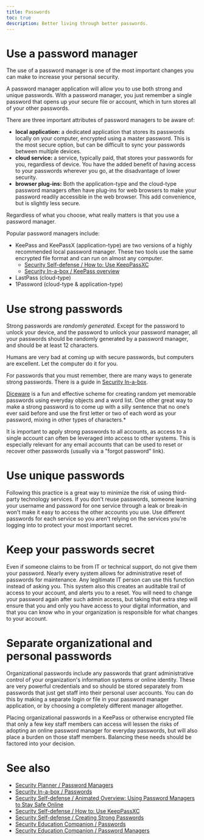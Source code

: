 ```yaml
---
title: Passwords
toc: true
description: Better living through better passwords.
---
```



# Use a password manager

The use of a password manager is one of the most important changes you can make to increase your personal security.

A password manager application will allow you to use both strong and unique passwords. With a password manager, you just remember a single password that opens up your secure file or account, which in turn stores all of your other passwords.

There are three important attributes of password managers to be aware of:

* **local application:** a dedicated application that stores its passwords locally on your computer, encrypted using a master password. This is the most secure option, but can be difficult to sync your passwords between multiple devices.
* **cloud service:** a service, typically paid, that stores your passwords for you, regardless of device. You have the added benefit of having access to your passwords wherever you go, at the disadvantage of lower security.
* **browser plug-ins:** Both the application-type and the cloud-type password managers often have plug-ins for web browsers to make your password readily accessible in the web browser. This add convenience, but is slightly less secure.

Regardless of what you choose, what really matters is that you use a password manager.

Popular password managers include:

*  KeePass and KeePassX (application-type) are two versions of a highly recommended local password manager. These two tools use the same encrypted file format and can run on almost any computer.
   * [Security Self-defense / How to: Use KeepPassXC](https://ssd.eff.org/en/module/how-use-keepassxc)
   * [Security In-a-box / KeePass overview](https://securityinabox.org/en/guide/keepass/windows)
* LastPass (cloud-type)
* 1Password (cloud-type & application-type)

# Use strong passwords

Strong passwords are *randomly generated*. Except for the password to unlock your device, and the password to unlock your password manager, all your passwords should be randomly generated by a password manager, and should be at least 12 characters.

Humans are very bad at coming up with secure passwords, but computers are excellent. Let the computer do it for you.

For passwords that you must remember, there are many ways to generate strong passwords. There is a guide in [Security In-a-box](https://securityinabox.org/en/guide/passwords).

[Diceware](http://world.std.com/~reinhold/diceware.html) is a fun and effective scheme for creating random yet memorable passwords using everyday objects and a word list. One other great way to make a strong password is to come up with a silly sentence that no one’s ever said before and use the first letter or two of each word as your password, mixing in other types of characters.*

It is important to apply strong passwords to all accounts, as access to a single account can often be leveraged into access to other systems. This is especially relevant for any email accounts that can be used to reset or recover other passwords (usually via a "forgot password" link).

# Use unique passwords

Following this practice is a great way to minimize the risk of using third-party technology services. If you don't reuse passwords, someone learning your username and password for one service through a leak or break-in won't make it easy to access the other accounts you use. Use different passwords for each service so you aren't relying on the services you're logging into to protect your most important secret.

# Keep your passwords secret

Even if someone claims to be from IT or technical support, do not give them your password. Nearly every system allows for administrative reset of passwords for maintenance. Any legitimate IT person can use this function instead of asking you. This system also this creates an auditable trail of access to your account, and alerts you to a reset. You will need to change your password again after such admin access, but taking that extra step will ensure that you and only you have access to your digital information, and that you can know who in your organization is responsible for what changes to your account.

# Separate organizational and personal passwords

Organizational passwords include any passwords that grant administrative control of your organization's information systems or online identity. These are very powerful credentials and so should be stored separately from passwords that just get staff into their personal user accounts. You can do this by making a separate login or file in your password manager application, or by choosing a completely different manager altogether.

Placing organizational passwords in a KeePass or otherwise encrypted file that only a few key staff members can access will lessen the risks of adopting an online password manager for everyday passwords, but will also place a burden on those staff members. Balancing these needs should be factored into your decision.

# See also

* [Security Planner / Password Managers](https://securityplanner.org/#/tool/password-manager)
* [Security In-a-box / Passwords](https://securityinabox.org/en/guide/passwords/)
* [Security Self-defense / Animated Overview: Using Password Managers to Stay Safe Online](https://ssd.eff.org/en/module/animated-overview-using-password-managers-stay-safe-online)
* [Security Self-defense / How to: Use KeepPassXC](https://ssd.eff.org/en/module/how-use-keepassxc)
* [Security Self-defense / Creating Strong Passwords](https://ssd.eff.org/en/module/creating-strong-passwords)
* [Security Education Companion / Passwords](https://sec.eff.org/topics/passwords)
* [Security Education Companion / Password Managers](https://sec.eff.org/topics/password-managers)
